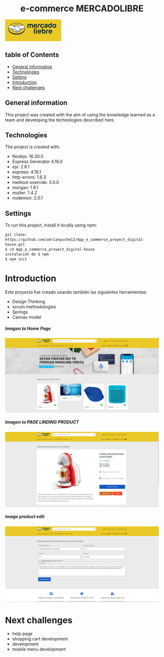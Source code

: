  

 <h1 align="center">e-commerce MERCADOLIBRE</h1>

 ![Algorithm schema](./imgesReadme/logo.png)




## table of Contents

* [General information](#General-information)
* [Technologies](#Technologies)
* [Setting](#Settings)
* [Introduction](#Introduction)
* [Next challenges](#Next-challenges)



## General information

This project was created with the aim of using the knowledge learned as a team and developing the technologies described here.
	


## Technologies

The project is created with:

   * Nodejs:  16.20.0
   * Express Generator 4.16.0
   * ejs: 2.6.1
   * express: 4.16.1
   * http-errors: 1.6.3
   * method-override: 3.0.0
   * morgan: 1.9.1
   * multer: 1.4.2
   * nodemon: 2.0.1
	


## Settings
To run this project, install it locally using npm:


```
git clone: https://github.com/adrianpuche12/App_e_commerce_proyect_digital-house.git
$ cd App_e_commerce_proyect_digital-house
instalación de $ npm
$ npm init
```





 # Introduction

Este proyecto fue creado usando también las siguientes herramientas:


* Design Thinking
* scrum methodologies
* Springs
* Canvas model




##### Imagen to Home Page

 ![Algorithm schema](/imgesReadme/003815.png)



##### Imagen to PAGE LINDING PRODUCT

 ![Algorithm schema](/imgesReadme/003843.png)



##### image product edit

![Algorithm schema](./imgesReadme/003914.png)
 


 
 # Next challenges


 * help page
 * shopping cart development
 * development
 * mobile menu development